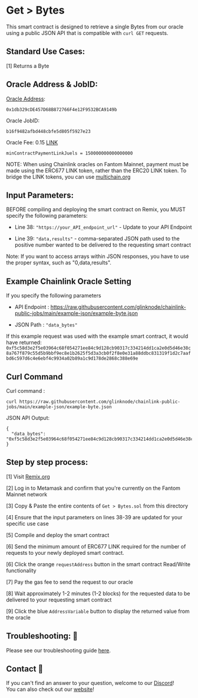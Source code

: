 # Get > Bytes
This smart contract is designed to retrieve a single Bytes from our oracle using a public JSON API that is compatible with `curl GET` requests.

## Standard Use Cases:
[1] Returns a Byte

## Oracle Address & JobID:
[Oracle Address](https://ftmscan.com/address/0x1db329cDE457D68B872766F4e12F9532BCA9149b):  
```
0x1db329cDE457D68B872766F4e12F9532BCA9149b
```
Oracle JobID: 
```
b16f9482afbd448cbfe5d805f5927e23
```
Oracle Fee: 0.15 [LINK](https://ftmscan.com/address/0x6F43FF82CCA38001B6699a8AC47A2d0E66939407)
```
minContractPaymentLinkJuels = 150000000000000000
```

NOTE: When using Chainlink oracles on Fantom Mainnet, payment must be made using the ERC677 LINK token, rather than the ERC20 LINK token. To bridge the LINK tokens, you can use [multichain.org](https://app.multichain.org/#/router)

## Input Parameters:
BEFORE compiling and deploying the smart contract on Remix, you MUST specify the following parameters:

* Line 38: `"https://your_API_endpoint_url"` - Update to your API Endpoint

* Line 39: `"data,results"` - comma-separated JSON path used to the positive number wanted to be delivered to the requesting smart contract

Note: If you want to access arrays within JSON responses, you have to use the proper syntax, such as "0,data,results".

## Example Chainlink Oracle Setting
If you specify the following parameters

* API Endpoint : https://raw.githubusercontent.com/glinknode/chainlink-public-jobs/main/example-json/example-byte.json

* JSON Path : `"data_bytes"`

If this example request was used with the example smart contract, it would have returned: `0xf5c58d3e2f5e03964c68f054271ee84c9d128cb90317c334214dd1ca2e0d5d46e38c8a767f879c55d5b9bbf9ec8e1b2625f5d3a3cb0f2f8e0e31a88ddbc831319f1d2c7aafbd6c597d6c4e6ebf4c9934a02b89a1c9d178de2868c388e69e`

## Curl Command
Curl command : 
```
curl https://raw.githubusercontent.com/glinknode/chainlink-public-jobs/main/example-json/example-byte.json
```

JSON API Output:
```
{
  "data_bytes": "0xf5c58d3e2f5e03964c68f054271ee84c9d128cb90317c334214dd1ca2e0d5d46e38c8a767f879c55d5b9bbf9ec8e1b2625f5d3a3cb0f2f8e0e31a88ddbc831319f1d2c7aafbd6c597d6c4e6ebf4c9934a02b89a1c9d178de2868c388e69e"
}
```


## Step by step process:
[1] Visit [Remix.org](https://remix.ethereum.org/)

[2] Log in to Metamask and confirm that you're currently on the Fantom Mainnet network

[3] Copy & Paste the entire contents of `Get > Bytes.sol` from this directory

[4] Ensure that the input parameters on lines 38-39 are updated for your specific use case

[5] Compile and deploy the smart contract

[6] Send the minimum amount of ERC677 LINK required for the number of requests to your newly deployed smart contract.

[6] Click the orange `requestAddress` button in the smart contract Read/Write functionality

[7] Pay the gas fee to send the request to our oracle

[8] Wait approximately 1-2 minutes (1-2 blocks) for the requested data to be delivered to your requesting smart contract

[9] Click the blue `AddressVariable` button to display the returned value from the oracle

## Troubleshooting: :nut_and_bolt:
Please see our troubleshooting guide [here](https://github.com/glinknode/chainlink-public-jobs#troubleshooting-nut_and_bolt).

## Contact :iphone:
If you can't find an answer to your question, welcome to our [Discord](https://discord.gg/KmZVYhYJUy)!  
You can also check out our [website](https://www.glink.solutions)!

